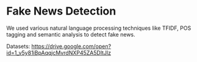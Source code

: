 # Fake News Detection

We used various natural language processing techniques like TFIDF, POS tagging and semantic analysis to detect fake news.



Datasets: https://drive.google.com/open?id=1_v5y81iBpAqqjcMvrdNXP45ZA5DltJlz
